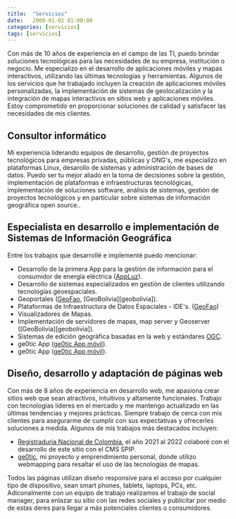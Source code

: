 ```yaml
---
title:  "Servicios"
date:   2000-01-01 01:00:00
categories: [servicios]
tags: [servicios]
---
```


Con más de 10 años de experiencia en el campo de las TI, puedo brindar soluciones tecnológicas para las necesidades de su empresa, institución o negocio. Me especializo en el desarrollo de aplicaciones móviles y mapas interactivos, utilizando las últimas tecnologías y herramientas. Algunos de los servicios que he trabajado incluyen la creación de aplicaciones móviles personalizadas, la implementación de sistemas de geolocalización y la integración de mapas interactivos en sitios web y aplicaciones móviles. Estoy comprometido en proporcionar soluciones de calidad y satisfacer las necesidades de mis clientes.

## Consultor informático
Mi experiencia liderando equipos de desarrollo, gestión de proyectos tecnológicos para empresas privadas, públicas y ONG's, me especializo en plataformas Linux, desarollo de sistemas y administración de bases de datos. Puedo ser tu mejor aliado en la toma de decisiones sobre la gestión, implementación de plataformas e infraestructuras tecnológicas, implementación de soluciones software, análisis de sistemas, gestión de proyectos tecnológicos y en particular sobre sistemas de información geográfica open source..


## Especialista en desarrollo e implementación de Sistemas de Información Geográfica
Entre los trabajos que desarrollé e implementé puedo mencionar:

- Desarrollo de la primera App para la gestión de información para el consumidor de energía eléctrica ([AppLuz][AppLuz]).
- Desarrollo de sistemas especializados en gestión de clientes utilizando tecnologías geoespaciales.
- Geoportales ([GeoFao][geofao], [GeoBolivia][geobolivia]).
- Plataformas de Infraestructura de Datos Espaciales - IDE's. ([GeoFao][geofao])
- Visualizadores de Mapas.
- Implementación de servidores de mapas, map server y Geoserver ([GeoBolivia][geobolivia]).
- Sistemas de edición geográfica basadas en la web y estándares [OGC][ogc].
- ge0tic App ([ge0tic App móvil][ge0ticApp]).
- ge0tic App ([ge0tic App móvil][ge0ticWeb]).


## Diseño, desarrollo y adaptación de páginas web
Con más de 8 años de experiencia en desarrollo web, me apasiona crear sitios web que sean atractivos, intuitivos y altamente funcionales. Trabajo con tecnologías líderes en el mercado y me mantengo actualizado en las últimas tendencias y mejores prácticas. Siempre trabajo de cerca con mis clientes para asegurarme de cumplir con sus expectativas y ofrecerles soluciones a medida. Algunos de mis trabajos más destacados incluyen:


- [Registraduría Nacional de Colombia][regis], el año 2021 al 2022 colaboré con el desarrollo de este sitio con el CMS SPIP.
- [ge0tic][ge0tic], mi proyecto y emprendimiento personal, donde utilizo webmapping para resaltar el uso de las tecnologías de mapas.


Todos las páginas utilizan diseño responsive para el acceso por cualquier tipo de dispositivo, sean smart phones, tablets, laptops, PCs, etc.
Adiconalmente con un equipo de trabajo realizamos el trabajo de social manager, para enlazar su sitio con las redes sociales y publicitar por medio de estas deres para llegar a más potenciales clientes o consumidores.




			
[ge0tic]:      https://ge0tic.github.io
[ge0ticApp]:   https://play.google.com/store/apps/details?id=com.ge0tic.bo
[ge0ticWeb]:   https://ge0tic.github.io/ge0tic-app/
[geofao]:      http://geofao.org.bo
[AppLuz]:		https://play.google.com/store/apps/details?id=com.endetecnologias.appdlp&hl=es_GT
[ogc]:			https://es.wikipedia.org/wiki/Open_Geospatial_Consortium
[regis]:		https://registraduria.gov.co/